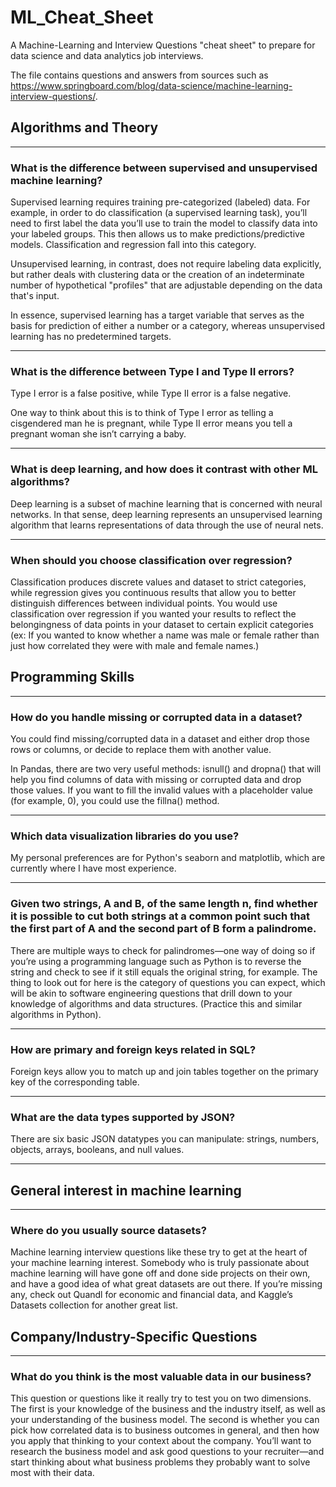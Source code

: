 # ML_Cheat_Sheet
A Machine-Learning and Interview Questions "cheat sheet" to prepare for data science and data analytics job interviews. 

The file contains questions and answers from sources such as https://www.springboard.com/blog/data-science/machine-learning-interview-questions/. 

## Algorithms and Theory

____________________
### What is the difference between supervised and unsupervised machine learning?

Supervised learning requires training pre-categorized (labeled) data. For example, in order to do classification (a supervised learning task), you’ll need to first label the data you’ll use to train the model to classify data into your labeled groups. This then allows us to make predictions/predictive models. Classification and regression fall into this category. 

Unsupervised learning, in contrast, does not require labeling data explicitly, but rather deals with clustering data or the creation of an indeterminate number of hypothetical "profiles" that are adjustable depending on the data that's input. 

In essence, supervised learning has a target variable that serves as the basis for prediction of either a number or a category, whereas unsupervised learning has no predetermined targets. 

____________________
### What is the difference between Type I and Type II errors?

Type I error is a false positive, while Type II error is a false negative. 

One way to think about this is to think of Type I error as telling a cisgendered man he is pregnant, while Type II error means you tell a pregnant woman she isn’t carrying a baby.

____________________
### What is deep learning, and how does it contrast with other ML algorithms?

Deep learning is a subset of machine learning that is concerned with neural networks. In that sense, deep learning represents an unsupervised learning algorithm that learns representations of data through the use of neural nets.

____________________
### When should you choose classification over regression?

Classification produces discrete values and dataset to strict categories, while regression gives you continuous results that allow you to better distinguish differences between individual points. You would use classification over regression if you wanted your results to reflect the belongingness of data points in your dataset to certain explicit categories (ex: If you wanted to know whether a name was male or female rather than just how correlated they were with male and female names.)



## Programming Skills

____________________
### How do you handle missing or corrupted data in a dataset? 

You could find missing/corrupted data in a dataset and either drop those rows or columns, or decide to replace them with another value.

In Pandas, there are two very useful methods: isnull() and dropna() that will help you find columns of data with missing or corrupted data and drop those values. If you want to fill the invalid values with a placeholder value (for example, 0), you could use the fillna() method.

____________________
### Which data visualization libraries do you use? 

My personal preferences are for Python's seaborn and matplotlib, which are currently where I have most experience. 

____________________
### Given two strings, A and B, of the same length n, find whether it is possible to cut both strings at a common point such that the first part of A and the second part of B form a palindrome.

There are multiple ways to check for palindromes—one way of doing so if you’re using a programming language such as Python is to reverse the string and check to see if it still equals the original string, for example. The thing to look out for here is the category of questions you can expect, which will be akin to software engineering questions that drill down to your knowledge of algorithms and data structures. (Practice this and similar algorithms in Python). 

____________________
### How are primary and foreign keys related in SQL? 

Foreign keys allow you to match up and join tables together on the primary key of the corresponding table. 

____________________
### What are the data types supported by JSON?

There are six basic JSON datatypes you can manipulate: strings, numbers, objects, arrays, booleans, and null values. 

____________________
### 

## General interest in machine learning

____________________
### Where do you usually source datasets?

Machine learning interview questions like these try to get at the heart of your machine learning interest. Somebody who is truly passionate about machine learning will have gone off and done side projects on their own, and have a good idea of what great datasets are out there. If you’re missing any, check out Quandl for economic and financial data, and Kaggle’s Datasets collection for another great list.

## Company/Industry-Specific Questions

____________________
### What do you think is the most valuable data in our business? 

This question or questions like it really try to test you on two dimensions. The first is your knowledge of the business and the industry itself, as well as your understanding of the business model. The second is whether you can pick how correlated data is to business outcomes in general, and then how you apply that thinking to your context about the company. You’ll want to research the business model and ask good questions to your recruiter—and start thinking about what business problems they probably want to solve most with their data. 